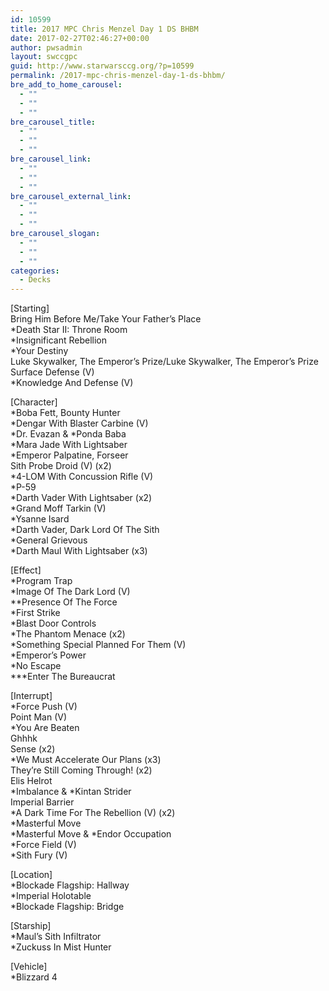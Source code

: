 ```yaml
---
id: 10599
title: 2017 MPC Chris Menzel Day 1 DS BHBM
date: 2017-02-27T02:46:27+00:00
author: pwsadmin
layout: swccgpc
guid: http://www.starwarsccg.org/?p=10599
permalink: /2017-mpc-chris-menzel-day-1-ds-bhbm/
bre_add_to_home_carousel:
  - ""
  - ""
  - ""
bre_carousel_title:
  - ""
  - ""
  - ""
bre_carousel_link:
  - ""
  - ""
  - ""
bre_carousel_external_link:
  - ""
  - ""
  - ""
bre_carousel_slogan:
  - ""
  - ""
  - ""
categories:
  - Decks
---
```

[Starting]  
Bring Him Before Me/Take Your Father&#8217;s Place  
*Death Star II: Throne Room  
*Insignificant Rebellion  
*Your Destiny  
Luke Skywalker, The Emperor&#8217;s Prize/Luke Skywalker, The Emperor&#8217;s Prize  
Surface Defense (V)  
*Knowledge And Defense (V)

[Character]  
*Boba Fett, Bounty Hunter  
*Dengar With Blaster Carbine (V)  
\*Dr. Evazan & \*Ponda Baba  
*Mara Jade With Lightsaber  
*Emperor Palpatine, Forseer  
Sith Probe Droid (V) (x2)  
*4-LOM With Concussion Rifle (V)  
*P-59  
*Darth Vader With Lightsaber (x2)  
*Grand Moff Tarkin (V)  
*Ysanne Isard  
*Darth Vader, Dark Lord Of The Sith  
*General Grievous  
*Darth Maul With Lightsaber (x3)

[Effect]  
*Program Trap  
*Image Of The Dark Lord (V)  
**Presence Of The Force  
*First Strike  
*Blast Door Controls  
*The Phantom Menace (x2)  
*Something Special Planned For Them (V)  
*Emperor&#8217;s Power  
*No Escape  
\***Enter The Bureaucrat

[Interrupt]  
*Force Push (V)  
Point Man (V)  
*You Are Beaten  
Ghhhk  
Sense (x2)  
*We Must Accelerate Our Plans (x3)  
They&#8217;re Still Coming Through! (x2)  
Elis Helrot  
\*Imbalance & \*Kintan Strider  
Imperial Barrier  
*A Dark Time For The Rebellion (V) (x2)  
*Masterful Move  
\*Masterful Move & \*Endor Occupation  
*Force Field (V)  
*Sith Fury (V)

[Location]  
*Blockade Flagship: Hallway  
*Imperial Holotable  
*Blockade Flagship: Bridge

[Starship]  
*Maul&#8217;s Sith Infiltrator  
*Zuckuss In Mist Hunter

[Vehicle]  
*Blizzard 4